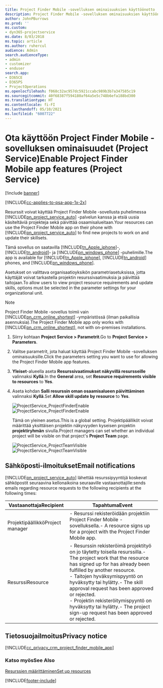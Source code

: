 ```yaml
---
title: Project Finder Mobile -sovelluksen ominaisuuksien käyttöönotto
description: Project Finder Mobile -sovelluksen ominaisuuksien käyttöönotto Project Servicessä
author: JohnPBurrows
ms.prod: ''
ms.custom:
- dyn365-projectservice
ms.date: 8/03/2018
ms.topic: article
ms.author: ruhercul
audience: Admin
search.audienceType:
- admin
- customizer
- enduser
search.app:
- D365CE
- D365PS
- ProjectOperations
ms.openlocfilehash: f068c32ac957dc5921ccabc989b3b7a347585c19
ms.sourcegitcommit: 40f68387f594180af64a5e5c748b6efa188bd300
ms.translationtype: HT
ms.contentlocale: fi-FI
ms.lasthandoff: 05/10/2021
ms.locfileid: "6007722"
---
```

# <a name="enable-project-finder-mobile-app-features-project-service"></a><span data-ttu-id="d0196-103">Ota käyttöön Project Finder Mobile -sovelluksen ominaisuudet (Project Service)</span><span class="sxs-lookup"><span data-stu-id="d0196-103">Enable Project Finder Mobile app features (Project Service)</span></span>

[!include [banner](../includes/psa-now-project-operations.md)]

[!INCLUDE[cc-applies-to-psa-app-1x-2x](../includes/cc-applies-to-psa-app-1x-2x.md)]

<span data-ttu-id="d0196-104">Resurssit voivat käyttää Project Finder Mobile -sovellusta puhelimessa [!INCLUDE[pn_project_service_auto](../includes/pn-project-service-auto.md)] -palvelun kanssa ja etsiä uusia käsiteltäviä projekteja sekä päivittää osaamisalueitaan.</span><span class="sxs-lookup"><span data-stu-id="d0196-104">Your resources can use the Project Finder Mobile app on their phone with [!INCLUDE[pn_project_service_auto](../includes/pn-project-service-auto.md)] to find new projects to work on and update their skillsets.</span></span>  
  
 <span data-ttu-id="d0196-105">Tämä sovellus on saatavilla [!INCLUDE[tn_Apple_iphone](../includes/tn-apple-iphone.md)]-, [!INCLUDE[tn_android](../includes/tn-android.md)]- ja [!INCLUDE[pn_windows_phone](../includes/pn-windows-phone.md)] -puhelimille.</span><span class="sxs-lookup"><span data-stu-id="d0196-105">The app is available for [!INCLUDE[tn_Apple_iphone](../includes/tn-apple-iphone.md)], [!INCLUDE[tn_android](../includes/tn-android.md)] phones, and [!INCLUDE[pn_windows_phone](../includes/pn-windows-phone.md)].</span></span>  
    
 <span data-ttu-id="d0196-106">Asetukset on valittava organisaatioyksikön parametriasetuksissa, jotta käyttäjät voivat tarkastella projektin resurssivaatimuksia ja päivittää taitojaan.</span><span class="sxs-lookup"><span data-stu-id="d0196-106">To allow users to view project resource requirements and update skills, options must be selected in the parameter settings for your organizational unit.</span></span>
  
> [!NOTE]
>  <span data-ttu-id="d0196-107">Project Finder Mobile -sovellus toimii vain [!INCLUDE[pn_crm_online_shortest](../includes/pn-crm-online-shortest.md)] -ympäristössä (ilman paikallisia asennuksia).</span><span class="sxs-lookup"><span data-stu-id="d0196-107">The Project Finder Mobile app only works with [!INCLUDE[pn_crm_online_shortest](../includes/pn-crm-online-shortest.md)], not with on-premises installations.</span></span>  
  
1. <span data-ttu-id="d0196-108">Siirry kohtaan **Project Service > Parametrit**.</span><span class="sxs-lookup"><span data-stu-id="d0196-108">Go to **Project Service > Parameters**.</span></span>  
  
2. <span data-ttu-id="d0196-109">Valitse parametrit, jota haluat käyttää Project Finder Mobile -sovelluksen ominaisuuksille.</span><span class="sxs-lookup"><span data-stu-id="d0196-109">Click the parameters setting you want to use for allowing the Project Finder Mobile app features.</span></span>  
  
3. <span data-ttu-id="d0196-110">**Yleiset**-alueella aseta **Resurssivaatimukset näkyvillä resursseille** valinnaksi **Kyllä**.</span><span class="sxs-lookup"><span data-stu-id="d0196-110">In the **General** area, set **Resource requirements visible to resources** to **Yes**.</span></span>  
  
4. <span data-ttu-id="d0196-111">Aseta kohdan **Salli resurssin oman osaamisalueen päivittäminen** valinnaksi **Kyllä**.</span><span class="sxs-lookup"><span data-stu-id="d0196-111">Set **Allow skill update by resource** to **Yes**.</span></span>  
  
   <span data-ttu-id="d0196-112">![ProjectService_ProjectFinderEnable](../psa/media/project-service-project-finder-enable.png "ProjectService_ProjectFinderEnable")</span><span class="sxs-lookup"><span data-stu-id="d0196-112">![ProjectService_ProjectFinderEnable](../psa/media/project-service-project-finder-enable.png "ProjectService_ProjectFinderEnable")</span></span>  
  
   <span data-ttu-id="d0196-113">Tämä on yleinen asetus.</span><span class="sxs-lookup"><span data-stu-id="d0196-113">This is a global setting.</span></span> <span data-ttu-id="d0196-114">Projektipäälliköt voivat määrittää yksittäisen projektin näkyvyyden kyseisen projektin **projektiryhmän** sivulla.</span><span class="sxs-lookup"><span data-stu-id="d0196-114">Project managers can set whether an individual project will be visible on that project's **Project Team** page.</span></span>  
  
   <span data-ttu-id="d0196-115">![ProjectService_ProjectTeamVisible](../psa/media/project-service-project-team-visible.png "ProjectService_ProjectTeamVisible")</span><span class="sxs-lookup"><span data-stu-id="d0196-115">![ProjectService_ProjectTeamVisible](../psa/media/project-service-project-team-visible.png "ProjectService_ProjectTeamVisible")</span></span>  
  
## <a name="email-notifications"></a><span data-ttu-id="d0196-116">Sähköposti-ilmoitukset</span><span class="sxs-lookup"><span data-stu-id="d0196-116">Email notifications</span></span>  
 [!INCLUDE[pn_project_service_auto](../includes/pn-project-service-auto.md)] <span data-ttu-id="d0196-117">lähettää resurssipyyntöjä koskevat sähköpostit seuraavina kellonaikoina seuraaville vastaanottajille:</span><span class="sxs-lookup"><span data-stu-id="d0196-117">sends emails regarding resource requests to the following recipients at the following times:</span></span>  
  
|<span data-ttu-id="d0196-118">Vastaanottaja</span><span class="sxs-lookup"><span data-stu-id="d0196-118">Recipient</span></span>|<span data-ttu-id="d0196-119">Tapahtuma</span><span class="sxs-lookup"><span data-stu-id="d0196-119">Event</span></span>|  
|---------------|-----------|  
|<span data-ttu-id="d0196-120">Projektipäällikkö</span><span class="sxs-lookup"><span data-stu-id="d0196-120">Project manager</span></span>|<span data-ttu-id="d0196-121">- Resurssi rekisteröidään projektiin Project Finder Mobile -sovelluksella.</span><span class="sxs-lookup"><span data-stu-id="d0196-121">- A resource signs up for a project with the Project Finder Mobile app.</span></span>|  
|<span data-ttu-id="d0196-122">Resurssi</span><span class="sxs-lookup"><span data-stu-id="d0196-122">Resource</span></span>|<span data-ttu-id="d0196-123">- Resurssin rekisteröimä projektityö on jo täytetty toisella resurssilla.</span><span class="sxs-lookup"><span data-stu-id="d0196-123">- The project work that the resource has signed up for has already been fulfilled by another resource.</span></span><br /><span data-ttu-id="d0196-124">- Taitojen hyväksymispyyntö on hyväksytty tai hylätty.</span><span class="sxs-lookup"><span data-stu-id="d0196-124">- The skill approval request has been approved or rejected.</span></span><br /><span data-ttu-id="d0196-125">- Projektin rekisteröitymispyyntö on hyväksytty tai hylätty.</span><span class="sxs-lookup"><span data-stu-id="d0196-125">- The project sign-up request has been approved or rejected.</span></span>|  
  
## <a name="privacy-notice"></a><span data-ttu-id="d0196-126">Tietosuojailmoitus</span><span class="sxs-lookup"><span data-stu-id="d0196-126">Privacy notice</span></span>  
 [!INCLUDE[cc_privacy_crm_project_finder_mobile_app](../includes/cc-privacy-crm-project-finder-mobile-app.md)]  
  
### <a name="see-also"></a><span data-ttu-id="d0196-127">Katso myös</span><span class="sxs-lookup"><span data-stu-id="d0196-127">See Also</span></span>  
 [<span data-ttu-id="d0196-128">Resurssien määrittäminen</span><span class="sxs-lookup"><span data-stu-id="d0196-128">Set up resources</span></span>](../psa/set-up-resources.md)


[!INCLUDE[footer-include](../includes/footer-banner.md)]